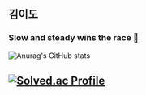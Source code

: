 ## 김이도

### Slow and steady wins the race 🐢

![Anurag's GitHub stats](https://github-readme-stats.vercel.app/api?username=kimidoin&theme=gruvbox&show_icons=true)

[![Solved.ac Profile](http://mazassumnida.wtf/api/v2/generate_badge?boj=kimido)](https://solved.ac/ido987/)
---

<!--
[![Hits](https://hits.seeyoufarm.com/api/count/incr/badge.svg?url=https%3A%2F%2Fgithub.com%2Fkim-ido&count_bg=%2379C83D&title_bg=%23555555&icon=&icon_color=%23E7E7E7&title=hits&edge_flat=false)](https://hits.seeyoufarm.com)

![Java](https://img.shields.io/badge/Java-D24939.svg?&style=for-the-badge&logo=Java&logoColor=white)
-->
